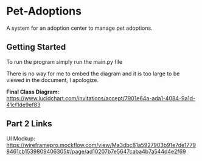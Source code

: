 # Pet-Adoptions
A system for an adoption center to manage pet adoptions.

## Getting Started
To run the program simply run the main.py file

There is no way for me to embed the diagram and it is too large to be viewed in the document, I apologize.

__Final Class Diagram:__ https://www.lucidchart.com/invitations/accept/7901e64a-ada1-4084-9a1d-41cf1de9ef83

## Part 2 Links
UI Mockup: https://wireframepro.mockflow.com/view/Ma3dbc81a5927903b91e7de17798461cb1539809406305#/page/ad10207b7e5647caba4b7a544d4e2f69
